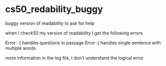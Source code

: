 # cs50_redability_buggy
buggy version of readability to ask for help

when I check50 my version of readability I get the following errors

Error: :( handles questions in passage
Error :( handles single sentence with multiple words

more information in the log file, I don't understand the logical error. 

